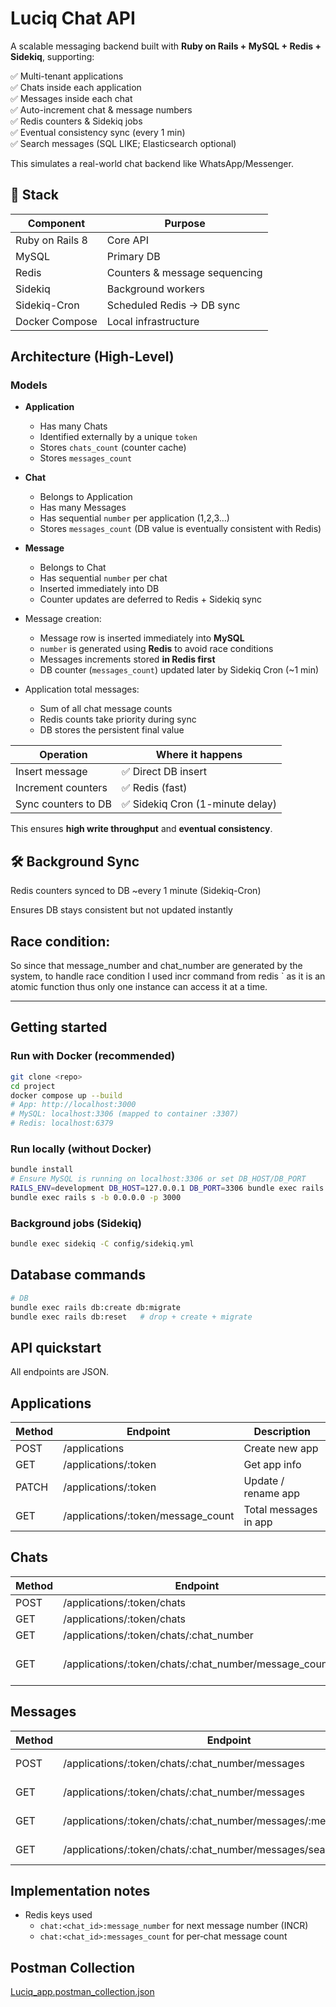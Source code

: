 # Luciq Chat API

A scalable messaging backend built with **Ruby on Rails + MySQL + Redis + Sidekiq**, supporting:

✅ Multi-tenant applications  
✅ Chats inside each application  
✅ Messages inside each chat  
✅ Auto-increment chat & message numbers  
✅ Redis counters & Sidekiq jobs  
✅ Eventual consistency sync (every 1 min)  
✅ Search messages (SQL LIKE; Elasticsearch optional)

This simulates a real-world chat backend like WhatsApp/Messenger.

## 🚀 Stack

| Component | Purpose |
|----------|--------|
Ruby on Rails 8 | Core API  
MySQL | Primary DB  
Redis | Counters & message sequencing  
Sidekiq | Background workers  
Sidekiq-Cron | Scheduled Redis → DB sync  
Docker Compose | Local infrastructure  


## Architecture (High-Level)

### Models
- **Application**
  - Has many Chats
  - Identified externally by a unique `token`
  - Stores `chats_count` (counter cache)
  - Stores `messages_count`

- **Chat**
  - Belongs to Application
  - Has many Messages
  - Has sequential `number` per application (1,2,3…)
  - Stores `messages_count` (DB value is eventually consistent with Redis)

- **Message**
  - Belongs to Chat
  - Has sequential `number` per chat
  - Inserted immediately into DB
  - Counter updates are deferred to Redis + Sidekiq sync


- Message creation:
  - Message row is inserted immediately into **MySQL**
  - `number` is generated using **Redis** to avoid race conditions
  - Messages increments stored **in Redis first**
  - DB counter (`messages_count`) updated later by Sidekiq Cron (~1 min)

- Application total messages:
  - Sum of all chat message counts
  - Redis counts take priority during sync
  - DB stores the persistent final value

| Operation | Where it happens |
|----------|------------------|
Insert message | ✅ Direct DB insert  
Increment counters | ✅ Redis (fast)  
Sync counters to DB | ✅ Sidekiq Cron (1-minute delay)  

This ensures **high write throughput** and **eventual consistency**.

## 🛠 Background Sync

Redis counters synced to DB ~every 1 minute (Sidekiq-Cron)

Ensures DB stays consistent but not updated instantly

## Race condition:
So since that message_number and chat_number are generated by the system, to handle race condition I used incr command from redis ` as it is an atomic function thus only one instance can access it at a time.

---
## Getting started

### Run with Docker (recommended)
```bash
git clone <repo>
cd project
docker compose up --build
# App: http://localhost:3000
# MySQL: localhost:3306 (mapped to container :3307)
# Redis: localhost:6379
```

### Run locally (without Docker)
```bash
bundle install
# Ensure MySQL is running on localhost:3306 or set DB_HOST/DB_PORT
RAILS_ENV=development DB_HOST=127.0.0.1 DB_PORT=3306 bundle exec rails db:create db:migrate
bundle exec rails s -b 0.0.0.0 -p 3000
```

### Background jobs (Sidekiq)
```bash
bundle exec sidekiq -C config/sidekiq.yml
```


## Database commands
```bash
# DB
bundle exec rails db:create db:migrate
bundle exec rails db:reset   # drop + create + migrate
```


## API quickstart
All endpoints are JSON.

## Applications
|Method	|Endpoint|	                            Description
|----------|--------|--------|
POST	|/applications|	                        Create new app
GET	    |/applications/:token|	                Get app info
PATCH	|/applications/:token|	                Update / rename app
GET	    |/applications/:token/message_count|	    Total messages in app


## Chats
|Method	|Endpoint	|                                            Description
|----------|--------|--------|
POST	|/applications/:token/chats	       |                     Create chat
GET	 |   /applications/:token/chats	       |                     List chats
GET	 |   /applications/:token/chats/:chat_number|	                Chat details
GET	   | /applications/:token/chats/:chat_number/message_count|	Chat messages count



## Messages
|Method|	Endpoint	   |                                                     Description
|----------|--------|--------|
POST	|/applications/:token/chats/:chat_number/messages	|                Create message
GET	 |   /applications/:token/chats/:chat_number/messages	  |              List messages
GET	|    /applications/:token/chats/:chat_number/messages/:message_number|	Show message
GET	 |   /applications/:token/chats/:chat_number/messages/search?q=text	 |   Search messages



## Implementation notes
- Redis keys used
  - `chat:<chat_id>:message_number` for next message number (INCR)
  - `chat:<chat_id>:messages_count` for per‑chat message count

## Postman Collection


[Luciq_app.postman_collection.json](https://github.com/user-attachments/files/23269576/Luciq_app.postman_collection.json)

